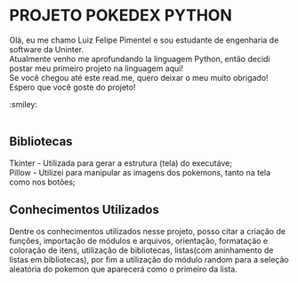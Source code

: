 <h1> PROJETO POKEDEX PYTHON </h1>

<p> Olá, eu me chamo Luiz Felipe Pimentel e sou estudante de engenharia de software da Uninter. <br> 
Atualmente venho me aprofundando la linguagem Python, então decidi postar meu primeiro projeto na linguagem aqui! <br>
Se você chegou até este read.me, quero deixar o meu muito obrigado! Espero que você goste do projeto! </p> :smiley: <br><br>

<h2> Bibliotecas </h2>

<p>
Tkinter - Utilizada para gerar a estrutura (tela) do executáve;<br>
Pillow - Utilizei para manipular as imagens dos pokemons, tanto na tela como nos botões; <br>
</p>

<h2> Conhecimentos Utilizados </h2>

<p> Dentre os conhecimentos utilizados nesse projeto, posso citar a criação de funções, importação de módulos e arquivos, orientação, formatação e coloração de itens, utilização de bibliotecas, listas(com aninhamento de listas em bibliotecas), por fim a utilização do módulo random para a seleção aleatória do pokemon que aparecerá como o primeiro da lista. </p>